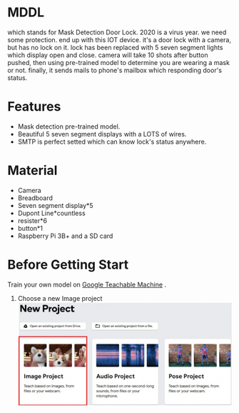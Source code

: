 # MDDL
which stands for Mask Detection Door Lock.
2020 is a virus year. 
we need some protection. end up with this IOT device. it's a door lock with a camera, but has no lock on it. lock has been replaced with 5 seven segment lights which display open and close. camera will take 10 shots after button pushed, then using pre-trained model to determine you are wearing a mask or not. finally, it sends mails to phone's mailbox which responding door's status.
# Features
* Mask detection pre-trained model.
* Beautiful 5 seven segment displays with a LOTS of wires.
* SMTP is perfect setted which can know lock's status anywhere.
# Material
* Camera
* Breadboard
* Seven segment display*5
* Dupont Line*countless
* resister*6
* button*1
* Raspberry Pi 3B+ and a SD card
# Before Getting Start
Train your own model on [Google Teachable Machine][src] .

  [src]: https://teachablemachine.withgoogle.com
1. Choose a new Image project
![](p3.jpg)
